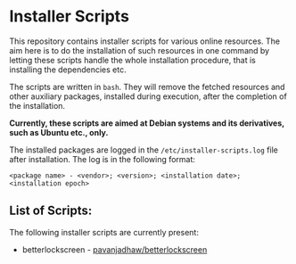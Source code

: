 # Installer Scripts
This repository contains installer scripts for various online resources. The aim here is to do the installation of such resources in one command by letting these scripts handle the whole installation procedure, that is installing the dependencies etc.

The scripts are written in `bash`. They will remove the fetched resources and other auxiliary packages, installed during execution, after the completion of the installation.

**Currently, these scripts are aimed at Debian systems and its derivatives, such as Ubuntu etc., only.**

The installed packages are logged in the `/etc/installer-scripts.log` file after installation. The log is in the following format:
```
<package name> - <vendor>; <version>; <installation date>; <installation epoch>
```

## List of Scripts:
The following installer scripts are currently present:
* betterlockscreen - [pavanjadhaw/betterlockscreen](https://github.com/pavanjadhaw/betterlockscreen)